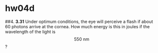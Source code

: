 # hw04d

##4.
**3.31**
Under optimum conditions, the eye will perceive a flash if about 60 photons arrive at the cornea. How much energy is this in joules if the wavelength of the light is $$550\:\text{nm}$$?
